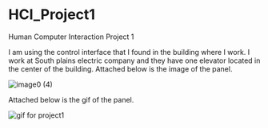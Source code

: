 # HCI_Project1
Human Computer Interaction Project 1


I am using the control interface that I found in the building where I work. I work at South plains electric company and they have one elevator located in the center of the building. Attached below is the image of the panel.

![image0 (4)](https://user-images.githubusercontent.com/70035779/192916821-c08b1ffb-7b6a-4d34-b4e7-88dfedf59604.jpeg)

Attached below is the gif of the panel.

![gif for project1](https://user-images.githubusercontent.com/70035779/192917343-54140c8e-2826-4479-842a-f5058feb85e5.gif)


